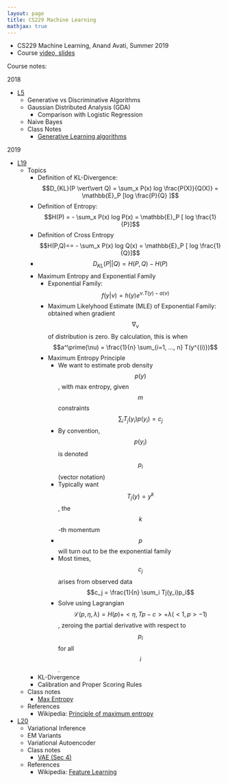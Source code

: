 ```yaml
---
layout: page
title: CS229 Machine Learning
mathjax: true
---
```


* CS229 Machine Learning, Anand Avati, Summer 2019
* Course [video, slides](http://cs229.stanford.edu/syllabus-summer2019.html)

Course notes:

2018
* [L5](https://www.youtube.com/watch?v=nt63k3bfXS0&list=PLoROMvodv4rMiGQp3WXShtMGgzqpfVfbU&index=5)
  * Generative vs Discriminative Algorithms
  * Gaussian Distributed Analysis (GDA)
    * Comparison with Logistic Regression
  * Naive Bayes
  * Class Notes
    * [Generative Learning algorithms](http://cs229.stanford.edu/summer2019/cs229-notes2.pdf)

2019
* [L19](https://www.youtube.com/watch?v=i6d5QTmPXiw&list=PLoROMvodv4rNH7qL6-efu_q2_bPuy0adh&index=19)
  * Topics
    * Definition of KL-Divergence: $$D_{KL}(P \vert\vert Q) = \sum_x P(x) log \frac{P(X)}{Q(X)} = \mathbb{E}_P [log \frac{P}{Q} ]$$
    * Definition of Entropy: $$H(P) = - \sum_x P(x) log P(x) = \mathbb{E}_P [ log \frac{1}{P}]$$
    * Definition of Cross Entropy $$H(P,Q)== - \sum_x P(x) log Q(x) = \mathbb{E}_P [ log \frac{1}{Q}]$$
    * $$D_{KL}(P \vert\vert Q) = H(P,Q) - H(P)$$
    * Maximum Entropy and Exponential Family
      * Exponential Family: $$f(y \vert \nu) = h(y) e^{\nu . T(y) - a(\nu)}$$
      * Maximum Likelyhood Estimate (MLE) of Exponential Family: obtained when gradient $$\nabla_\nu$$ of distribution is zero. By calculation, this is when $$a^\prime(\nu) = \frac{1}{n} \sum_{i=1, ..., n} T(y^{(i)})$$
      * Maximum Entropy Principle
        * We want to estimate prob density $$p(y)$$, with max entropy, given $$m$$ constraints $$\sum_i T_j(y_i)p(y_i) = c_j$$
        * By convention, $$p(y_i)$$ is denoted $$p_i$$ (vector notation)
        * Typically want $$T_j(y)=y^k$$, the $$k$$-th momentum
        * $$p$$ will turn out to be the exponential family
        * Most times, $$c_j$$ arises from observed data $$c_j = \frac{1}{n} \sum_i Tj(y_i)p_i$$
        * Solve using Lagrangian $$\mathcal{L}(p, \eta, \lambda) = H(p) + <\eta, Tp-c> + \lambda(<1, p>-1)$$, zeroing the partial derivative with respect to $$p_i$$ for all $$i$$.
    * KL-Divergence
    * Calibration and Proper Scoring Rules
  * Class notes
    * [Max Entropy](http://cs229.stanford.edu/summer2019/MaxEnt.pdf)
  * References
     * Wikipedia: [Principle of maximum entropy](https://en.wikipedia.org/wiki/Principle_of_maximum_entropy)
* [L20](https://www.youtube.com/watch?v=-TPFg-RG-KY&list=PLoROMvodv4rNH7qL6-efu_q2_bPuy0adh&index=20)
  * Variational Inference
  * EM Variants
  * Variational Autoencoder
  * Class notes
    * [VAE (Sec 4)](http://cs229.stanford.edu/summer2019/cs229-notes8.pdf)
  * References
    * Wikipedia: [Feature Learning](https://en.wikipedia.org/wiki/Feature_learning)

